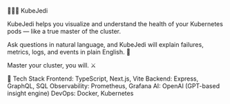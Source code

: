 🧘🏽‍♀️ KubeJedi

KubeJedi helps you visualize and understand the health of your Kubernetes pods — like a true master of the cluster.

Ask questions in natural language, and KubeJedi will explain failures, metrics, logs, and events in plain English. 🧠

Master your cluster, you will. ⚔️

💫 Tech Stack
Frontend: TypeScript, Next.js, Vite
Backend: Express, GraphQL, SQL
Observability: Prometheus, Grafana
AI: OpenAI (GPT-based insight engine)
DevOps: Docker, Kubernetes

